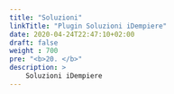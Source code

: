 ```yaml
---
title: "Soluzioni"
linkTitle: "Plugin Soluzioni iDempiere"
date: 2020-04-24T22:47:10+02:00
draft: false
weight : 700
pre: "<b>20. </b>"
description: >
    Soluzioni iDempiere
---
```



